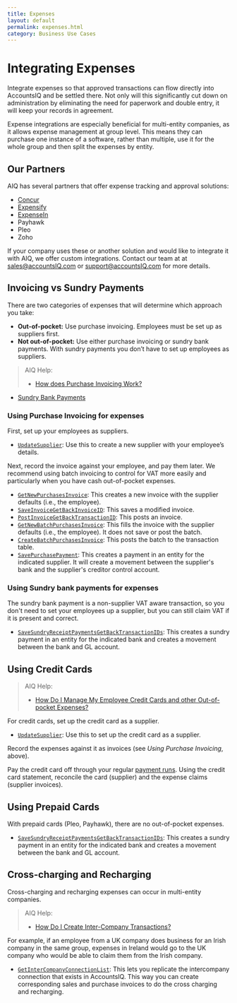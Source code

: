 ```yaml
---
title: Expenses
layout: default
permalink: expenses.html
category: Business Use Cases
---
```

# Integrating Expenses
Integrate expenses so that approved transactions can flow directly into AccountsIQ and be settled there. Not only will this significantly cut down on administration by eliminating the need for paperwork and double entry, it will keep your records in agreement. 

Expense integrations are especially beneficial for multi-entity companies, as it allows expense management at group level. This means they can purchase one instance of a software, rather than multiple, use it for the whole group and then split the expenses by entity.

## Our Partners
AIQ has several partners that offer expense tracking and approval solutions:

- [Concur](https://www.accountsiq.com/features/integrations/concur/)
- [Expensify](https://www.accountsiq.com/features/integrations/expensify/)
- [ExpenseIn](https://www.accountsiq.com/features/integrations/expensein/)
- Payhawk
- Pleo
- Zoho

If your company uses these or another solution and would like to integrate it with AIQ, we offer custom integrations. Contact our team at at [sales@accountsIQ.com](mailto:sales@accountsIQ.com) or [support@accountsIQ.com](mailto:support@accountsIQ.com) for more details.

## Invoicing vs Sundry Payments
There are two categories of expenses that will determine which approach you take:

- **Out-of-pocket:** Use purchase invoicing. Employees must be set up as suppliers first. 
- **Not out-of-pocket:** Use either purchase invoicing or sundry bank payments. With sundry payments you don’t have to set up employees as suppliers.

>AIQ Help:
>
>- [How does Purchase Invoicing Work?](https://aiq.helpjuice.com/purchasing/285995-how-does-the-purchase-un-ordered-product-invoice-work?from_search=116657627)
- [Sundry Bank Payments](https://aiq.helpjuice.com/bank-system/282176-sundry-bank-payments-incomplete?from_search=116657258)

### Using Purchase Invoicing for expenses
First, set up your employees as suppliers.

- [`UpdateSupplier`](https://github.com/accountsIQ/API-Wiki/wiki/UpdateSupplier): Use this to create a new supplier with your employee’s details.
  
Next, record the invoice against your employee, and pay them later. We recommend using batch invoicing to control for VAT more easily and particularly when you have cash out-of-pocket expenses.

- [`GetNewPurchasesInvoice`](https://github.com/accountsIQ/API-Wiki/wiki/GetNewPurchasesInvoices): This creates a new invoice with the supplier defaults (i.e., the employee).
- [`SaveInvoiceGetBackInvoiceID`](https://github.com/accountsIQ/API-Wiki/wiki/SaveInvoiceGetBackInvoiceID): This saves a modified invoice.
- [`PostInvoiceGetBackTransactionID`](https://github.com/accountsIQ/API-Wiki/wiki/PostInvoiceGetBackTransactionID): This posts an invoice.
- [`GetNewBatchPurchasesInvoice`](https://github.com/accountsIQ/API-Wiki/wiki/GetNewBatchPurchasesInvoice): This fills the invoice with the supplier defaults (i.e., the employee). It does not save or post the batch.
- [`CreateBatchPurchasesInvoice`](https://github.com/accountsIQ/API-Wiki/wiki/CreateBatchPurchasesInvoice): This posts the batch to the transaction table.
- [`SavePurchasePayment`](https://github.com/accountsIQ/API-Wiki/wiki/SavePurchasePayment): This creates a payment in an entity for the indicated supplier. It will create a movement between the supplier's bank and the supplier's creditor control account.

### Using Sundry bank payments for expenses
The sundry bank payment is a non-supplier VAT aware transaction, so you don't need to set your employees up a supplier, but you can still claim VAT if it is present and correct. 

- [`SaveSundryReceiptPaymentsGetBackTransactionIDs`](https://github.com/accountsIQ/API-Wiki/wiki/SaveSundryReceiptPaymentsGetBackTransactionIDs): This creates a sundry payment in an entity for the indicated bank and creates a movement between the bank and GL account.

## Using Credit Cards

>AIQ Help:
>
>- [How Do I Manage My Employee Credit Cards and other Out-of-pocket Expenses?](https://aiq.helpjuice.com/bank-system/289778-how-do-i-manage-my-employee-credit-cards-and-other-out-of-pocket-expenses?from_search=116657785)

For credit cards, set up the credit card as a supplier.

- [`UpdateSupplier`](https://github.com/accountsIQ/API-Wiki/wiki/UpdateSupplier): Use this to set up the credit card as a supplier.
  
Record the expenses against it as invoices (see _Using Purchase Invoicing_, above). 

Pay the credit card off through your regular [payment runs](payment.html). Using the credit card statement, reconcile the card (supplier) and the expense claims (supplier invoices).

## Using Prepaid Cards
With prepaid cards (Pleo, Payhawk), there are no out-of-pocket expenses. 

- [`SaveSundryReceiptPaymentsGetBackTransactionIDs`](https://github.com/accountsIQ/API-Wiki/wiki/SaveSundryReceiptPaymentsGetBackTransactionIDs): This creates a sundry payment in an entity for the indicated bank and creates a movement between the bank and GL account.

## Cross-charging and Recharging
Cross-charging and recharging expenses can occur in multi-entity companies. 

>AIQ Help:
>
>- [How Do I Create Inter-Company Transactions?](https://aiq.helpjuice.com/en_GB/intercompany/282303-how-do-i-create-inter-company-transactions)

For example, if an employee from a UK company does business for an Irish company in the same group, expenses in Ireland would go to the UK company who would be able to claim them from the Irish company.

- [`GetInterCompanyConnectionList`](https://github.com/accountsIQ/API-Wiki/wiki/GetInterCompanyConnectionList): This lets you replicate the intercompany connection that exists in AccountsIQ. This way you can create corresponding sales and purchase invoices to do the cross charging and recharging. 


